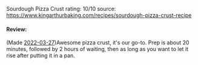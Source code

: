 Sourdough Pizza Crust
rating: 10/10
source: https://www.kingarthurbaking.com/recipes/sourdough-pizza-crust-recipe

#### Review:
(Made [2022-03-27](2022-03-27.md))Awesome pizza crust, it's our go-to. Prep is about 20 minutes, followed by 2 hours of waiting, then as long as you want to let it rise after putting it in a pan.

